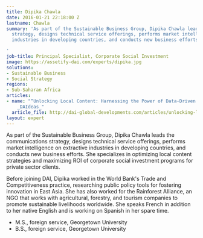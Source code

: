 ```yaml
---
title: Dipika Chawla
date: 2016-01-21 22:18:00 Z
lastname: Chawla
summary: 'As part of the Sustainable Business Group, Dipika Chawla leads the communications
  strategy, designs technical service offerings, performs market intelligence on extractive
  industries in developing countries, and conducts new business efforts.

'
job-title: Principal Specialist, Corporate Social Investment
image: https://assetify-dai.com/experts/dipika.jpg
solutions:
- Sustainable Business
- Social Strategy
regions:
- Sub-Saharan Africa
articles:
- name: "“Unlocking Local Content: Harnessing the Power of Data-Driven Decision Making,”
    _DAIdeas_"
  article_file: http://dai-global-developments.com/articles/unlocking-local-content-harnessing-the-power-of-data-driven-decision-making/?utm_source=daidotcom
layout: expert
---
```


As part of the Sustainable Business Group, Dipika Chawla leads the communications strategy, designs technical service offerings, performs market intelligence on extractive industries in developing countries, and conducts new business efforts. She specializes in optimizing local content strategies and maximizing ROI of corporate social investment programs for private sector clients.

Before joining DAI, Dipika worked in the World Bank's Trade and Competitiveness practice, researching public policy tools for fostering innovation in East Asia. She has also worked for the Rainforest Alliance, an NGO that works with agricultural, forestry, and tourism companies to promote sustainable livelihoods worldwide. She speaks French in addition to her native English and is working on Spanish in her spare time.

* M.S., foreign service, Georgetown University
* B.S., foreign service, Georgetown University
